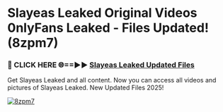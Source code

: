 # Slayeas Leaked Original Videos 0nlyFans Leaked - Files Updated! (8zpm7)

<h3>🔴 CLICK HERE 🌐==►► <a href="https://tinyurl.com/ehrbuxhb" rel="nofollow">Slayeas Leaked Updated Files</a></h3>

Get Slayeas Leaked and all content. Now you can access all videos and pictures of Slayeas Leaked. New Updated Files 2025!

[![8zpm7](https://i.imgur.com/lVYEuWS.gif)](https://tinyurl.com/ehrbuxhb)
